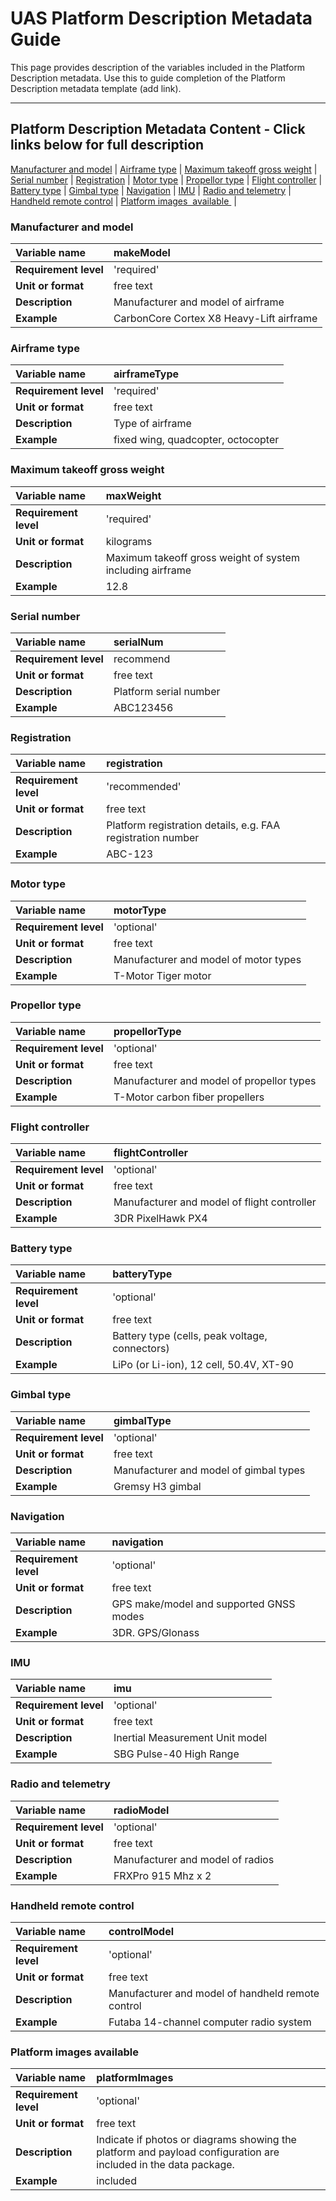 # UAS Platform Description Metadata Guide

This page provides description of the variables included in the Platform Description metadata. Use this to guide completion of the Platform Description metadata template (add link). 

---  
## Platform Description Metadata Content - Click links below for full description

[Manufacturer and model](#Manufacturer-and-model) |
[Airframe type](#Airframe-type) |
[Maximum takeoff gross weight](#Maximum-takeoff-gross-weight) |
[Serial number](#Serial-number) |
[Registration](#Registration) |
[Motor type](#Motor-type) |
[Propellor type](#Propellor-type) |
[Flight controller](#Flight-controller) |
[Battery type](#Battery-type) |
[Gimbal type](#Gimbal-Type) |
[Navigation](#Navigation) |
[IMU](#IMU) |
[Radio and telemetry](#Radio-and-telemetry) |
[Handheld remote control](#Handheld-remote-control) |
[Platform images  available ](#Platform-images-available) |

### Manufacturer and model
|**Variable name**|makeModel|
|:----------------------------------------------------|:----------------------------------------------------|
|**Requirement level**|'required'|
|**Unit or format**|free text|
|**Description**|Manufacturer and model of airframe|
|**Example**|CarbonCore Cortex X8 Heavy-Lift airframe|


### Airframe type
|**Variable name**|airframeType|
|:----------------------------------------------------|:----------------------------------------------------|
|**Requirement level**|'required'|
|**Unit or format**|free text|
|**Description**|Type of airframe|
|**Example**|fixed wing, quadcopter, octocopter|


### Maximum takeoff gross weight
|**Variable name**|maxWeight|
|:----------------------------------------------------|:----------------------------------------------------|
|**Requirement level**|'required'|
|**Unit or format**|kilograms|
|**Description**|Maximum takeoff gross weight of system including airframe|
|**Example**|12.8|


### Serial number
|**Variable name**|serialNum|
|:----------------------------------------------------|:----------------------------------------------------|
|**Requirement level**|recommend|
|**Unit or format**|free text|
|**Description**|Platform serial number|
|**Example**|ABC123456|


### Registration
|**Variable name**|registration|
|:----------------------------------------------------|:----------------------------------------------------|
|**Requirement level**|'recommended'|
|**Unit or format**|free text|
|**Description**|Platform registration details, e.g. FAA registration number|
|**Example**|ABC-123|


### Motor type
|**Variable name**|motorType|
|:----------------------------------------------------|:----------------------------------------------------|
|**Requirement level**|'optional'|
|**Unit or format**|free text|
|**Description**|Manufacturer and model of motor types|
|**Example**|T-Motor Tiger motor|


### Propellor type
|**Variable name**|propellorType|
|:----------------------------------------------------|:----------------------------------------------------|
|**Requirement level**|'optional'|
|**Unit or format**|free text|
|**Description**|Manufacturer and model of propellor types|
|**Example**|T-Motor carbon fiber propellers|


### Flight controller
|**Variable name**|flightController|
|:----------------------------------------------------|:----------------------------------------------------|
|**Requirement level**|'optional'|
|**Unit or format**|free text|
|**Description**|Manufacturer and model of flight controller|
|**Example**|3DR PixelHawk PX4|


### Battery type
|**Variable name**|batteryType|
|:----------------------------------------------------|:----------------------------------------------------|
|**Requirement level**|'optional'|
|**Unit or format**|free text|
|**Description**|Battery type (cells, peak voltage, connectors)|
|**Example**|LiPo (or Li-ion), 12 cell, 50.4V, XT-90|


### Gimbal type
|**Variable name**|gimbalType|
|:----------------------------------------------------|:----------------------------------------------------|
|**Requirement level**|'optional'|
|**Unit or format**|free text|
|**Description**|Manufacturer and model of gimbal types|
|**Example**|Gremsy H3 gimbal|


### Navigation
|**Variable name**|navigation|
|:----------------------------------------------------|:----------------------------------------------------|
|**Requirement level**|'optional'|
|**Unit or format**|free text|
|**Description**|GPS make/model and supported GNSS modes|
|**Example**|3DR. GPS/Glonass|


### IMU
|**Variable name**|imu|
|:----------------------------------------------------|:----------------------------------------------------|
|**Requirement level**|'optional'|
|**Unit or format**|free text|
|**Description**|Inertial Measurement Unit model|
|**Example**|SBG Pulse-40 High Range|


### Radio and telemetry
|**Variable name**|radioModel|
|:----------------------------------------------------|:----------------------------------------------------|
|**Requirement level**|'optional'|
|**Unit or format**|free text|
|**Description**|Manufacturer and model of radios|
|**Example**|FRXPro 915 Mhz x 2|


### Handheld remote control
|**Variable name**|controlModel|
|:----------------------------------------------------|:----------------------------------------------------|
|**Requirement level**|'optional'|
|**Unit or format**|free text|
|**Description**|Manufacturer and model of handheld remote control|
|**Example**|Futaba 14-channel computer radio system|


### Platform images available
|**Variable name**|platformImages|
|:----------------------------------------------------|:----------------------------------------------------|
|**Requirement level**|'optional'|
|**Unit or format**|free text|
|**Description**|Indicate if photos or diagrams showing the platform and payload configuration are included in the data package.|
|**Example**|included|
